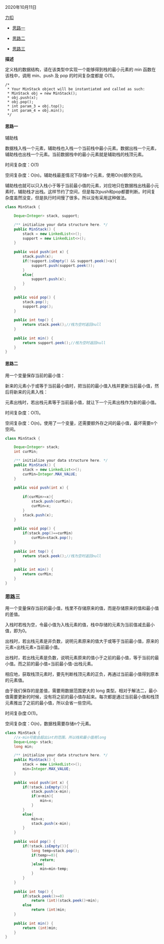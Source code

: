 2020年10月11日

[力扣](https://leetcode-cn.com/problems/bao-han-minhan-shu-de-zhan-lcof/)

- [思路一](#思路一)

- [思路二](#思路二)

- [思路三](#思路三)

**描述**

定义栈的数据结构，请在该类型中实现一个能够得到栈的最小元素的 min 函数在该栈中，调用 min、push 及 pop 的时间复杂度都是 O(1)。

```
/*
 * Your MinStack object will be instantiated and called as such:
 * MinStack obj = new MinStack();
 * obj.push(x);
 * obj.pop();
 * int param_3 = obj.top();
 * int param_4 = obj.min();
 */
```

#### 思路一

辅助栈

数据栈入栈一个元素，辅助栈也入栈一个当前栈中最小元素。数据出栈一个元素，辅助栈也出栈一个元素。当前数据栈中的最小元素就是辅助栈的栈顶元素。

时间复杂度：O(1) 

空间复杂度：O(n)。辅助栈最差情况下存储n个元素，使用O(n)额外空间。

辅助栈也就可以只入栈小于等于当前最小值的元素，对应地只在数据栈出栈最小元素时，辅助栈才出栈。这样节约了空间，但是每次push和pop都要判断。时间复杂度虽然没变，但是执行时间慢了很多。所以没有采用这种做法。

```java
class MinStack {

    Deque<Integer> stack, support;

    /** initialize your data structure here. */
    public MinStack() {
        stack = new LinkedList<>();
        support = new LinkedList<>();
    }
    
    public void push(int x) {
        stack.push(x);
        if(!support.isEmpty() && support.peek()<x){
            support.push(support.peek());
        }
        else{
            support.push(x);
        }
    }
    
    public void pop() {
        stack.pop();
        support.pop();
    }
    
    public int top() {
        return stack.peek();//栈为空时返回null
    }
    
    public int min() {
        return support.peek();//栈为空时返回null
    }
}
```

#### 思路二

用一个变量保存当前的最小值：

新来的元素小于或等于当前最小值时，把当前的最小值入栈并更新当前最小值，然后将新来的元素入栈：

元素出栈时，若出栈元素等于当前最小值，就让下一个元素出栈作为新的最小值。

时间复杂度：O(1)。

空间复杂度：O(n)。使用了一个变量，还需要额外存之间的最小值，最坏需要n个空间。

```java
class MinStack {

    Deque<Integer> stack;
    int curMin;

    /** initialize your data structure here. */
    public MinStack() {
        stack = new LinkedList<>();
        curMin=Integer.MAX_VALUE;
    }
    
    public void push(int x) {
        
        if(curMin>=x){
            stack.push(curMin);
            curMin=x;
        }
        stack.push(x);
    }
    
    public void pop() {
        if(stack.pop()==curMin)
            curMin=stack.pop();
    }
    
    public int top() {
        return stack.peek();//栈为空时返回null
    }
    
    public int min() {
        return curMin;
    }
}

```

### 思路三

用一个变量保存当前的最小值，栈里不存储原来的值，而是存储原来的值和最小值的差值。

入栈时若栈为空，令最小值为入栈元素的值，栈中存储的元素为当前值减去最小值，即为0。

出栈时，若出栈元素是非负数，说明元素原来的值大于或等于当前最小值，原来的元素=出栈元素+当前最小值。

出栈时，若出栈元素是负数，说明元素原来的值小于之前的最小值，等于当前的最小值。而之前的最小值=当前最小值-出栈元素。

相应地，获取栈顶元素时，要先判断栈顶元素的正负，再通过当前最小值得到原本的元素值。

由于我们保存的是差值，需要用数据范围更大的 long 类型。相对于解法二，最小值需要更新的时候，没有将之前的最小值存起来。每次都是通过当前最小值和栈顶元素推出了之前的最小值，所以会省一些空间。

时间复杂度:O(1)。

空间复杂度：O(n)，数据栈需要存储n个元素。
```java
class MinStack {
    //x-min可能会超出int的范围，所以栈和最小值用long
    Deque<Long> stack;
    long min;

    /** initialize your data structure here. */
    public MinStack() {
        stack = new LinkedList<>();
        min=Integer.MAX_VALUE;
    }
    
    public void push(int x) {
        if(!stack.isEmpty()){
            stack.push(x-min);
            if(x<min){
                min=x;
            }
        }
        else{
            min=x;
            stack.push(x-min);
        }
    }
    
    public void pop() {
        if(!stack.isEmpty()){
            long temp=stack.pop();
            if(temp>=0){
                return;
            }else{
                min=min-temp;
            }
        }
    }
    
    public int top() {
        if(stack.peek()>=0)
            return (int)(stack.peek()+min);
        else 
            return (int)min;
    }
    
    public int min() {
        return (int)min;
    }
}
```
